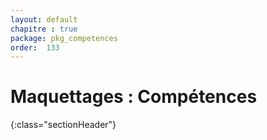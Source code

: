 ```yaml
---
layout: default
chapitre : true
package: pkg_competences
order:  133
---
```



# Maquettages : Compétences
{:class="sectionHeader"}

<!-- new slide -->